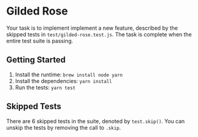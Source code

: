 # Gilded Rose

Your task is to implement implement a new feature, described by the skipped tests in `test/gilded-rose.test.js`. The
task is complete when the entire test suite is passing.

## Getting Started
1. Install the runtime: `brew install node yarn`
1. Install the dependencies: `yarn install`
1. Run the tests: `yarn test`

## Skipped Tests
There are 6 skipped tests in the suite, denoted by `test.skip()`. You can unskip the tests by removing the call to
`.skip`.
